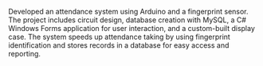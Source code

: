Developed an attendance system using Arduino and a fingerprint sensor. The project includes circuit design,
database creation with MySQL, a C# Windows Forms application for user interaction, and a custom-built
display case. The system speeds up attendance taking by using fingerprint identification and stores records in
a database for easy access and reporting.
